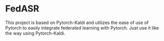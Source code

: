 # FedASR
This project is based on Pytorch-Kaldi and utilizes the ease of use of Pytorch to easily integrate federated learning with Pytorch.
Just use it like the way using Pytorch-Kaldi.
